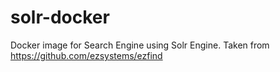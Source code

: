 # solr-docker

Docker image for Search Engine using Solr Engine. Taken from https://github.com/ezsystems/ezfind
